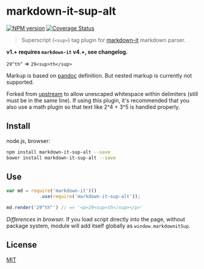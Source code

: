 # markdown-it-sup-alt

[![NPM version](https://img.shields.io/npm/v/markdown-it-sup-alt.svg?style=flat)](https://www.npmjs.org/package/markdown-it-sup-alt)
[![Coverage Status](https://img.shields.io/coveralls/markdown-it/markdown-it-sup/master.svg?style=flat)](https://coveralls.io/r/jay-hodgson/markdown-it-sup?branch=master)

> Superscript (`<sup>`) tag plugin for [markdown-it](https://github.com/markdown-it/markdown-it) markdown parser.

__v1.+ requires `markdown-it` v4.+, see changelog.__

`29^th^` => `29<sup>th</sup>`

Markup is based on [pandoc](http://johnmacfarlane.net/pandoc/README.html#superscripts-and-subscripts) definition. But nested markup is currently not supported.

Forked from [upstream](https://github.com/markdown-it/markdown-it-sup) to allow unescaped whitespace within delimiters (still must be in the same line).
If using this plugin, it's recommended that you also use a math plugin so that text like 2^4 + 3^5 is handled properly.

## Install

node.js, browser:

```bash
npm install markdown-it-sup-alt --save
bower install markdown-it-sup-alt --save
```

## Use

```js
var md = require('markdown-it')()
            .use(require('markdown-it-sup-alt'));

md.render('29^th^') // => '<p>29<sup>th</sup></p>'
```

_Differences in browser._ If you load script directly into the page, without
package system, module will add itself globally as `window.markdownitSup`.


## License

[MIT](https://github.com/jay-hodgson/markdown-it-sup/blob/master/LICENSE)
